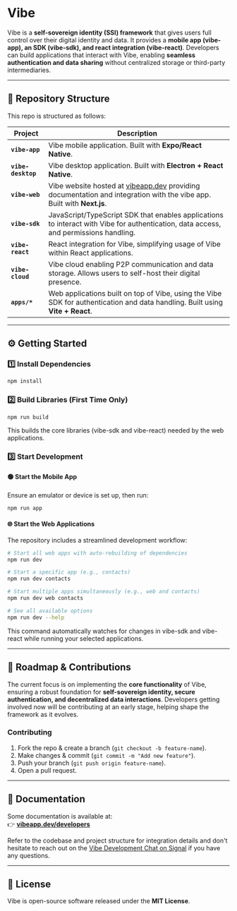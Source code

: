 # Vibe

Vibe is a **self-sovereign identity (SSI) framework** that gives users full control over their digital identity and data. It provides a **mobile app (vibe-app), an SDK (vibe-sdk), and react integration (vibe-react)**. Developers can build applications that interact with Vibe, enabling **seamless authentication and data sharing** without centralized storage or third-party intermediaries.

---

## 📁 Repository Structure

This repo is structured as follows:

| Project            | Description                                                                                                                          |
| ------------------ | ------------------------------------------------------------------------------------------------------------------------------------ |
| **`vibe-app`**     | Vibe mobile application. Built with **Expo/React Native**.                                                                           |
| **`vibe-desktop`** | Vibe desktop application. Built with **Electron + React Native**.                                                                    |
| **`vibe-web`**     | Vibe website hosted at [vibeapp.dev](vibeapp.dev) providing documentation and integration with the vibe app. Built with **Next.js**. |
| **`vibe-sdk`**     | JavaScript/TypeScript SDK that enables applications to interact with Vibe for authentication, data access, and permissions handling. |
| **`vibe-react`**   | React integration for Vibe, simplifying usage of Vibe within React applications.                                                     |
| **`vibe-cloud`**   | Vibe cloud enabling P2P communication and data storage. Allows users to self-host their digital presence.                            |
| **`apps/*`**       | Web applications built on top of Vibe, using the Vibe SDK for authentication and data handling. Built using **Vite + React**.        |

---

## ⚙️ Getting Started

### 1️⃣ Install Dependencies

```bash
npm install
```

### 2️⃣ Build Libraries (First Time Only)

```bash
npm run build
```

This builds the core libraries (vibe-sdk and vibe-react) needed by the web applications.

### 3️⃣ Start Development

#### 🟢 Start the Mobile App

Ensure an emulator or device is set up, then run:

```bash
npm run app
```

#### 🌐 Start the Web Applications

The repository includes a streamlined development workflow:

```bash
# Start all web apps with auto-rebuilding of dependencies
npm run dev

# Start a specific app (e.g., contacts)
npm run dev contacts

# Start multiple apps simultaneously (e.g., web and contacts)
npm run dev web contacts

# See all available options
npm run dev --help
```

This command automatically watches for changes in vibe-sdk and vibe-react while running your selected applications.

---

## 🎯 Roadmap & Contributions

The current focus is on implementing the **core functionality** of Vibe, ensuring a robust foundation for **self-sovereign identity, secure authentication, and decentralized data interactions**. Developers getting involved now will be contributing at an early stage, helping shape the framework as it evolves.

### Contributing

1. Fork the repo & create a branch (`git checkout -b feature-name`).
2. Make changes & commit (`git commit -m "Add new feature"`).
3. Push your branch (`git push origin feature-name`).
4. Open a pull request.

---

## 📝 Documentation

Some documentation is available at:  
👉 **[vibeapp.dev/developers](https://vibeapp.dev/developers)**

Refer to the codebase and project structure for integration details and don't hesitate to reach out on the [Vibe Development Chat on Signal](https://signal.group/#CjQKILrCh74fbcqVeLI-q3FqkoDLoMJEcbx7kdXv-C04jcZPEhCVn3D5HPUc_d1oGXkJOtrK) if you have any questions.

---

## 📜 License

Vibe is open-source software released under the **MIT License**.
